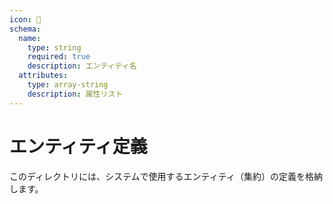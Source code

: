 ```yaml
---
icon: 📁
schema:
  name:
    type: string
    required: true
    description: エンティティ名
  attributes:
    type: array-string
    description: 属性リスト
---
```


# エンティティ定義

このディレクトリには、システムで使用するエンティティ（集約）の定義を格納します。
